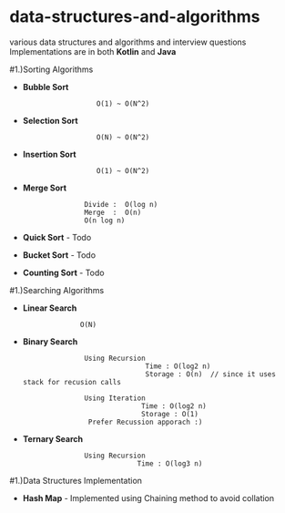 # data-structures-and-algorithms
various data structures and algorithms and interview questions
Implementations are in both **Kotlin** and **Java**

#1.)Sorting Algorithms
- **Bubble Sort**     

                        O(1) ~ O(N^2)
- **Selection Sort**   

                        O(N) ~ O(N^2)
- **Insertion Sort**     
                        
                        O(1) ~ O(N^2)
- **Merge Sort**     
                     
                     Divide :  O(log n)
                     Merge  :  O(n) 
                     O(n log n) 
                     
- **Quick Sort**  - Todo

- **Bucket Sort**  - Todo 

- **Counting Sort**  - Todo
                     
#1.)Searching Algorithms

- **Linear Search**  

                    O(N)  
                    
- **Binary Search**  
                    
                     Using Recursion     
                                    Time : O(log2 n)
                                    Storage : O(n)  // since it uses stack for recusion calls
                                    
                     Using Iteration
                                   Time : O(log2 n)  
                                   Storage : O(1)
                      Prefer Recussion apporach :)  
                                 
- **Ternary Search**  
                     
                     Using Recursion     
                                  Time : O(log3 n)   
  
  
                                  
#1.)Data Structures Implementation
- **Hash Map** - Implemented using Chaining method to avoid collation  
  
                                                      
                       
